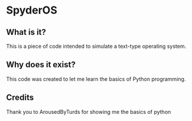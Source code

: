 # SpyderOS
## What is it?
This is a piece of code intended to simulate a text-type operating system.
## Why does it exist?
This code was created to let me learn the basics of Python programming.
## Credits
Thank you to ArousedByTurds for showing me the basics of python
